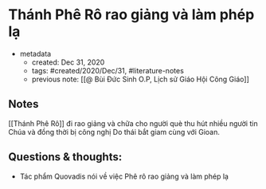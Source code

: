 # Thánh Phê Rô rao giảng và làm phép lạ

- metadata
	- created: Dec 31, 2020 
	- tags: #created/2020/Dec/31, #literature-notes 
	- previous note: [[@ Bùi Đức Sinh O.P, Lịch sử Giáo Hội Công Giáo]]

## Notes
[[Thánh Phê Rô]] đi rao giảng và chữa cho người què thu hút nhiều người tin Chúa và đồng thời bị công nghị Do thái bắt giam cùng với Gioan.

## Questions & thoughts:
- Tác phẩm Quovadis nói về việc Phê rô rao giảng và làm phép lạ


